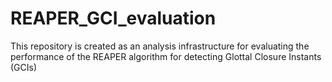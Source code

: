 # REAPER_GCI_evaluation
This repository is created as an analysis infrastructure for evaluating the performance of the REAPER algorithm for detecting Glottal Closure Instants (GCIs)

